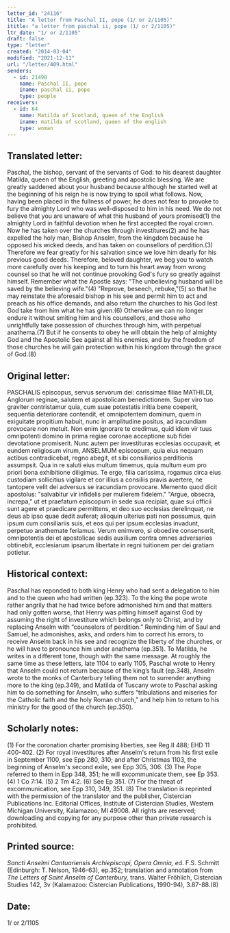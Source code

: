 ```yaml
---
letter_id: "24116"
title: "A letter from Paschal II, pope (1/ or 2/1105)"
ititle: "a letter from paschal ii, pope (1/ or 2/1105)"
ltr_date: "1/ or 2/1105"
draft: false
type: "letter"
created: "2014-03-04"
modified: "2021-12-11"
url: "/letter/409.html"
senders:
  - id: 21498
    name: Paschal II, pope
    iname: paschal ii, pope
    type: people
receivers:
  - id: 64
    name: Matilda of Scotland, queen of the English
    iname: matilda of scotland, queen of the english
    type: woman
---
```

<h2> Translated letter:</h2>Paschal, the bishop, servant of the servants of God: to his dearest daughter Matilda, queen of the English, greeting and apostolic blessing.
We are greatly saddened about your husband because although he started well at the beginning of his reign he is now trying to spoil what follows. Now, having been placed in the fullness of power, he does not fear to provoke to fury the almighty Lord who was well-disposed to him in his need. We do not believe that you are unaware of what this husband of yours promised(1) the almighty Lord in faithful devotion when he first accepted the royal crown. Now he has taken over the churches through investitures(2) and he has expelled the holy man, Bishop Anselm, from the kingdom because he opposed his wicked deeds, and has taken on counsellors of perdition.(3) Therefore we fear greatly for his salvation since we love him dearly for his previous good deeds.
Therefore, beloved daughter, we beg you to watch more carefully over his keeping and to turn his heart away from wrong counsel so that he will not continue provoking God's fury so greatly against himself. Remember what the Apostle says: "The unbelieving husband will be saved by the believing wife."(4) "Reprove, beseech, rebuke,"(5) so that he may reinstate the aforesaid bishop in his see and permit him to act and preach as his office demands, and also return the churches to his God lest God take from him what he has given.(6) Otherwise we can no longer endure it without smiting him and his counsellors, and those who unrightfully take possession of churches through him, with perpetual anathema.(7) But if he consents to obey he will obtain the help of almighty God and the Apostolic See against all his enemies, and by the freedom of those churches he will gain protection within his kingdom through the grace of God.(8)
<h2 class="mt-4"> Original letter:</h2>PASCHALIS episcopus, servus servorum dei:  carissimae filiae MATHILDI, Anglorum reginae, salutem et apostolicam benedictionem.
Super viro tuo graviter contristamur quia, cum suae  potestatis initia bene coeperit, sequentia deteriorare contendit, et omnipotentem dominum, quem in exiguitate propitium habuit, nunc in amplitudine positus, ad iracundiam provocare non metuit. Non enim ignorare te credimus, quid idem vir tuus omnipotenti domino in prima regiae coronae acceptione sub fidei devotatione promiserit. Nunc autem per investituras ecclesias occupavit, et eundem religiosum virum, ANSELMUM episcopum, quia eius nequam actibus contradicebat, regno abegit, et sibi consiliarios perditionis assumpsit. Qua in re saluti eius multum timemus, quia multum eum pro priori bona exhibitione diligimus.
Te ergo, filia carissima, rogamus circa eius custodiam sollicitius vigilare et cor illius a consiliis pravis avertere, ne tantopere velit dei adversus se iracundiam provocare. Memento quod dicit apostolus: "salvabitur vir infidelis per mulierem fidelem."  "Argue, obsecra, increpa," ut et  praefatum episcopum in sede sua recipiat, quae sui officii sunt agere et praedicare permittens, et deo suo ecclesias derelinquat, ne deus ab ipso quae dedit auferat; alioquin ulterius pati non possumus, quin ipsum cum consiliariis suis, et eos qui per ipsum ecclesias invadunt, perpetuo anathemate feriamus. Verum enimvero, si   oboedire consenserit, omnipotentis dei et apostolicae sedis auxilium contra omnes adversarios obtinebit, ecclesiarum ipsarum libertate in regni tuitionem per dei gratiam potietur.
<h2 class="mt-4"> Historical context:</h2>Paschal has reponded to both king Henry who had sent a delegation to him and to the queen who had written (ep.323).  To the king the pope wrote rather angrily that he had twice before admonished him and that matters had only gotten worse, that Henry was pitting himself against God by assuming the right of investiture which belongs only to Christ, and by replacing Anselm with “counselors of perdition.”  Reminding him of Saul and Samuel, he admonishes, asks, and orders him to correct his errors, to receive Anselm back in his see and recognize the liberty of the churches, or he will have to pronounce him under anathema (ep.351).  To Matilda, he writes in a different tone, though with the same message.  At roughly the same time as these letters, late 1104 to early 1105, Paschal wrote to Henry that Anselm could not return because of the king’s fault (ep.348), Anselm wrote to the monks of Canterbury telling them not to surrender anything more to the king (ep.349), and Matilda of Tuscany wrote to Paschal asking him to do something for Anselm, who suffers “tribulations and miseries for the Catholic faith and the holy Roman church,” and help him to return to his ministry for the good of the church (ep.350).
<h2 class="mt-4"> Scholarly notes:</h2>(1) For the coronation charter promising liberties, see Reg.II 488; EHD 11 400-402.
(2) For royal investitures after Anselm's return from his first exile in September 1100, see Epp 280, 310; and after Christmas 1103, the beginning of Anselm's second exile, see Epp 305, 306.
(3) The Pope referred to them in Epp 348, 351; he will excommunicate them, see Ep 353.
(4) 1 Co 7:14.
(5) 2 Tm 4:2.
(6) See Ep 351.
(7) For the threat of excommunication, see Epp 310, 349, 351.
(8) The translation is reprinted with the permission of the translator and the publisher, Cistercian Publications Inc. Editorial Offices, Institute of Cistercian Studies, Western Michigan University, Kalamazoo, MI 49008.  All rights are reserved; downloading and copying for any purpose other than private research is prohibited.
<h2 class="mt-4"> Printed source:</h2><p><em>Sancti Anselmi Cantuariensis Archiepiscopi, Opera Omnia, e</em>d. F.S. Schmitt (Edinburgh: T. Nelson, 1946-63), ep.352; translation and annotation from <em>The Letters of Saint Anselm of Canterbury,</em> trans. Walter Fröhlich, Cistercian Studies 142, 3v (Kalamazoo: Cistercian Publications, 1990-94), 3.87-88.(8)</p><h2 class="mt-4"> Date:</h2>1/ or 2/1105